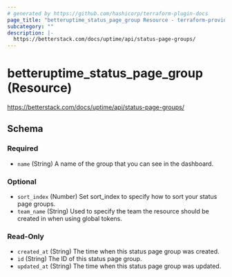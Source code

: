 ```yaml
---
# generated by https://github.com/hashicorp/terraform-plugin-docs
page_title: "betteruptime_status_page_group Resource - terraform-provider-better-uptime"
subcategory: ""
description: |-
  https://betterstack.com/docs/uptime/api/status-page-groups/
---
```


# betteruptime_status_page_group (Resource)

https://betterstack.com/docs/uptime/api/status-page-groups/



<!-- schema generated by tfplugindocs -->
## Schema

### Required

- `name` (String) A name of the group that you can see in the dashboard.

### Optional

- `sort_index` (Number) Set sort_index to specify how to sort your status page groups.
- `team_name` (String) Used to specify the team the resource should be created in when using global tokens.

### Read-Only

- `created_at` (String) The time when this status page group was created.
- `id` (String) The ID of this status page group.
- `updated_at` (String) The time when this status page group was updated.


